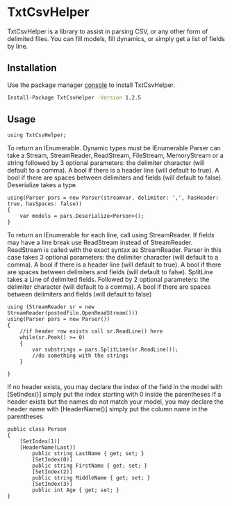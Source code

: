 # TxtCsvHelper

TxtCsvHelper is a library to assist in parsing CSV, or any other form of delimited files. You can fill models, fill dynamics, or simply get a list of fields by line.

## Installation

Use the package manager [console](https://www.nuget.org/packages/TxtCsvHelper/) to install TxtCsvHelper.

```bash
Install-Package TxtCsvHelper -Version 1.2.5
```

## Usage
```
using TxtCsvHelper;
```

To return an IEnumerable<T>. Dynamic types must be IEnumerable<dynamic>
Parser can take a Stream, StreamReader, ReadStream, FileStream, MemoryStream or a string followed by 3 optional parameters: the delimiter character (will default to a comma). 
A bool if there is a header line (will default to true). 
A bool if there are spaces between delimiters and fields (will default to false). Deserialize takes a type.
```
using(Parser pars = new Parser(streamvar, delimiter: ',', hasHeader: true, hasSpaces: false))
{
	var models = pars.Deserialize<Person>();
}
```
To return an IEnumerable<string> for each line, call using StreamReader. If fields may have a line break use ReadStream instead of StreamReader.
ReadStream is called with the exact syntax as StreamReader.
Parser in this case takes 3 optional parameters: the delimiter character (will default to a comma). 
A bool if there is a header line (will default to true). A bool if there are spaces between delimiters and fields (will default to false). 
SplitLine takes a Line of delimited fields. Followed by 2 optional parameters: the delimiter character (will default to a comma). 
A bool if there are spaces between delimiters and fields (will default to false)
```
using (StreamReader sr = new StreamReader(postedFile.OpenReadStream()))
using(Parser pars = new Parser())
{
	//if header row exists call sr.ReadLine() here
	while(sr.Peek() >= 0)
	{
		var substrings = pars.SplitLine(sr.ReadLine());
		//do something with the strings
	}
	
}
```
If no header exists, you may declare the index of the field in the model with [SetIndex()]
simply put the index starting with 0 inside the parentheses
If a header exists but the names do not match your model, you may declare the header name with [HeaderName()]
simply put the column name in the parentheses
```
public class Person
{
	[SetIndex(1)]
	[HeaderName(Last)]
        public string LastName { get; set; }
        [SetIndex(0)]
        public string FirstName { get; set; }
        [SetIndex(2)]
        public string MiddleName { get; set; }
        [SetIndex(3)]
        public int Age { get; set; }
}
```
